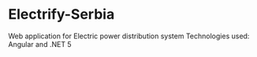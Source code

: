 # Electrify-Serbia
Web application for Electric power distribution system
Technologies used: Angular and .NET 5
